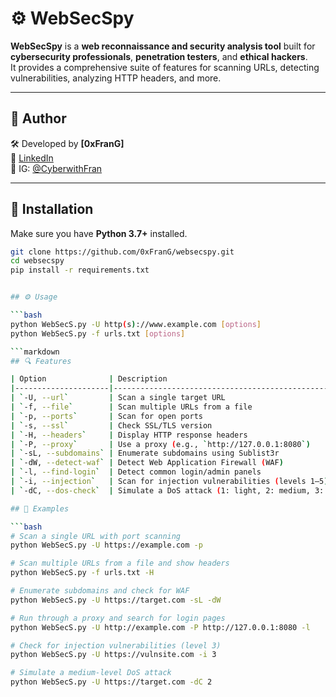 # ⚙️ WebSecSpy

**WebSecSpy** is a **web reconnaissance and security analysis tool** built for **cybersecurity professionals**, **penetration testers**, and **ethical hackers**.  
It provides a comprehensive suite of features for scanning URLs, detecting vulnerabilities, analyzing HTTP headers, and more.

---

## 👤 Author

🛠️ Developed by **[0xFranG]**  
🔗 [LinkedIn](https://www.linkedin.com/in/francisco-g-48309821a/)  
📸 IG: [@CyberwithFran](https://instagram.com/CyberwithFran)

---

## 🔧 Installation

Make sure you have **Python 3.7+** installed.

```bash
git clone https://github.com/0xFranG/websecspy.git
cd websecspy
pip install -r requirements.txt


## ⚙️ Usage

```bash
python WebSecS.py -U http(s)://www.example.com [options]
python WebSecS.py -f urls.txt [options]

```markdown
## 🔍 Features

| Option              | Description                                                               |
|---------------------|---------------------------------------------------------------------------|
| `-U, --url`         | Scan a single target URL                                                  |
| `-f, --file`        | Scan multiple URLs from a file                                            |
| `-p, --ports`       | Scan for open ports                                                       |
| `-s, --ssl`         | Check SSL/TLS version                                                     |
| `-H, --headers`     | Display HTTP response headers                                             |
| `-P, --proxy`       | Use a proxy (e.g., `http://127.0.0.1:8080`)                               |
| `-sL, --subdomains` | Enumerate subdomains using Sublist3r                                      |
| `-dW, --detect-waf` | Detect Web Application Firewall (WAF)                                     |
| `-l, --find-login`  | Detect common login/admin panels                                          |
| `-i, --injection`   | Scan for injection vulnerabilities (levels 1–5)                           |
| `-dC, --dos-check`  | Simulate a DoS attack (1: light, 2: medium, 3: aggressive)                |

## 📘 Examples

```bash
# Scan a single URL with port scanning
python WebSecS.py -U https://example.com -p

# Scan multiple URLs from a file and show headers
python WebSecS.py -f urls.txt -H

# Enumerate subdomains and check for WAF
python WebSecS.py -U https://target.com -sL -dW

# Run through a proxy and search for login pages
python WebSecS.py -U http://example.com -P http://127.0.0.1:8080 -l

# Check for injection vulnerabilities (level 3)
python WebSecS.py -U https://vulnsite.com -i 3

# Simulate a medium-level DoS attack
python WebSecS.py -U https://target.com -dC 2




